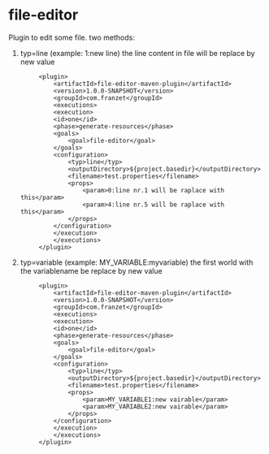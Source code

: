 # file-editor
Plugin to edit some file. two methods:
1. typ=line (example: 1:new line)
the line content in file will be replace by new value

            <plugin>
                <artifactId>file-editor-maven-plugin</artifactId>
                <version>1.0.0-SNAPSHOT</version>
                <groupId>com.franzet</groupId>
                <executions>
                <execution>
                <id>one</id>
                <phase>generate-resources</phase>
                <goals>
                    <goal>file-editor</goal>
                </goals>
                <configuration>
                    <typ>line</typ>
                    <outputDirectory>${project.basedir}</outputDirectory>
                    <filename>test.properties</filename>
                    <props>
                        <param>0:line nr.1 will be raplace with this</param>
						<param>4:line nr.5 will be raplace with this</param>
                    </props>
                </configuration>
                </execution>
                </executions>
            </plugin>
			
			
1. typ=variable (example: MY_VARIABLE:myvariable)
the first world with the variablename be replace by new value

            <plugin>
                <artifactId>file-editor-maven-plugin</artifactId>
                <version>1.0.0-SNAPSHOT</version>
                <groupId>com.franzet</groupId>
                <executions>
                <execution>
                <id>one</id>
                <phase>generate-resources</phase>
                <goals>
                    <goal>file-editor</goal>
                </goals>
                <configuration>
                    <typ>line</typ>
                    <outputDirectory>${project.basedir}</outputDirectory>
                    <filename>test.properties</filename>
                    <props>
                        <param>MY_VARIABLE1:new vairable</param>
						<param>MY_VARIABLE2:new vairable</param>
                    </props>
                </configuration>
                </execution>
                </executions>
            </plugin>